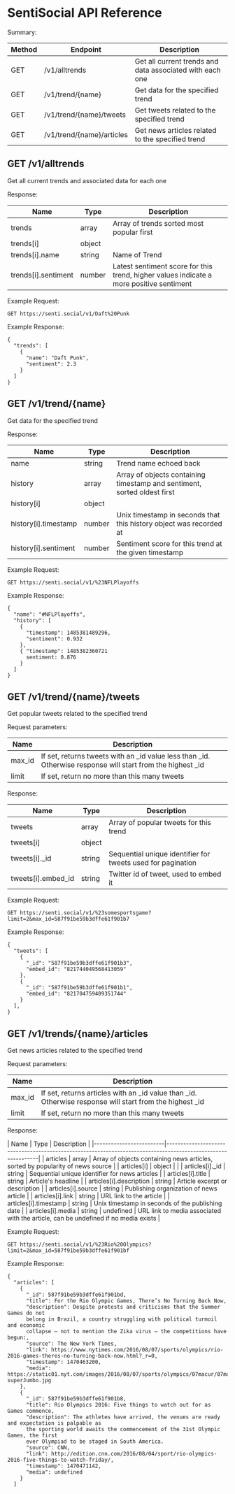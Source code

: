 # SentiSocial API Reference

Summary:

| Method | Endpoint                  | Description                                              |
|--------|---------------------------|----------------------------------------------------------|
| GET    | /v1/alltrends             | Get all current trends and data associated with each one |
| GET    | /v1/trend/{name}          | Get data for the specified trend                         |
| GET    | /v1/trend/{name}/tweets   | Get tweets related to the specified trend                |
| GET    | /v1/trend/{name}/articles | Get news articles related to the specified trend         |

## GET /v1/alltrends

Get all current trends and associated data for each one

Response:

| Name                | Type          | Description                                                                             |
|---------------------|---------------|-----------------------------------------------------------------------------------------|
| trends              | array         | Array of trends sorted most popular first                                               |
| trends[i]           | object        |                                                                                         |
| trends[i].name      | string        | Name of Trend                                                                           |
| trends[i].sentiment | number        | Latest sentiment score for this trend, higher values indicate a more positive sentiment |

Example Request:
```
GET https://senti.social/v1/Daft%20Punk
```

Example Response:
```
{
  "trends": [
    {
      "name": "Daft Punk",
      "sentiment": 2.3
    }
  ]
}
```

## GET /v1/trend/{name}

Get data for the specified trend

Response:

| Name                 | Type          | Description                                                                             |
|----------------------|---------------|-----------------------------------------------------------------------------------------|
| name                 | string        | Trend name echoed back                                                                  |
| history              | array         | Array of objects containing timestamp and sentiment, sorted oldest first                |
| history[i]           | object        |                                                                                         |
| history[i].timestamp | number        | Unix timestamp in seconds that this history object was recorded at                      |
| history[i].sentiment | number        | Sentiment score for this trend at the given timestamp                                   |

Example Request:
```
GET https://senti.social/v1/%23NFLPlayoffs
```

Example Response:
```
{
  "name": "#NFLPlayoffs",
  "history": [
    {
      "timestamp": 1485381489296,
      "sentiment": 0.932
    },
    { "timestamp": 1485382360721
      sentiment: 0.876
    }
  ]
}
```

## GET /v1/trend/{name}/tweets

Get popular tweets related to the specified trend

Request parameters:

| Name                | Description                                                                                               |
|---------------------|-----------------------------------------------------------------------------------------------------------|
| max_id              | If set, returns tweets with an _id value less than _id. Otherwise response will start from the highest _id|
| limit               | If set, return no more than this many tweets                                                              |


Response:

| Name                 | Type          | Description                                                                             |
|----------------------|---------------|-----------------------------------------------------------------------------------------|
| tweets               | array         | Array of popular tweets for this trend                                                  |
| tweets[i]            | object        |                                                                                         |
| tweets[i]._id        | string        | Sequential unique identifier for tweets used for pagination                             |
| tweets[i].embed_id   | string        | Twitter id of tweet, used to embed it                                                   |

Example Request:
```
GET https://senti.social/v1/%23somesportsgame?limit=2&max_id=587f91be59b3dffe61f901b7
```

Example Response:

```
{
  "tweets": [
    {
      "_id": "587f91be59b3dffe61f901b3",
      "embed_id": "821744049568413059"
    },
    {
      "_id": "587f91be59b3dffe61f901b1",
      "embed_id": "821704759409351744"
    }
  ],
}
```

## GET /v1/trends/{name}/articles

Get news articles related to the specified trend

Request parameters:

| Name                | Description                                                                                            |
|---------------------|--------------------------------------------------------------------------------------------------------|
| max_id              | If set, returns articles with an _id value than _id. Otherwise response will start from the highest _id|
| limit               | If set, return no more than this many tweets                                                           |

Response:

| Name                    | Type                    | Description                                                                        |
|-------------------------|--------------------------------------------------------------------------------------------------------------|
| articles                | array                   | Array of objects containing news articles, sorted by popularity of news source     |
| articles[i]             | object                  |                                                                                    |
| articles[i]._id         | string                  | Sequential unique identifier for news articles                                     |
| articles[i].title       | string                  | Article's headline                                                                 |
| articles[i].description | string                  | Article excerpt or description                                                     |
| articles[i].source      | string                  | Publishing organization of news article                                            |
| articles[i].link        | string                  | URL link to the article                                                            |
| articles[i].timestamp   | string                  | Unix timestamp in seconds of the publishing date                                   |
| articles[i].media       | string &#124; undefined | URL link to media associated with the article, can be undefined if no media exists |

Example Request:
```
GET https://senti.social/v1/%23Rio%20Olympics?limit=2&max_id=587f91be59b3dffe61f901bf
```

Example Response:

```
{
  "articles": [
    {
      "_id": 587f91be59b3dffe61f901bd,
      "title": For the Rio Olympic Games, There’s No Turning Back Now,
      "description": Despite protests and criticisms that the Summer Games do not
      belong in Brazil, a country struggling with political turmoil and economic
      collapse — not to mention the Zika virus — the competitions have begun:,
      "source": The New York Times,
      "link": https://www.nytimes.com/2016/08/07/sports/olympics/rio-2016-games-theres-no-turning-back-now.html?_r=0,
      "timestamp": 1470463200,
      "media": https://static01.nyt.com/images/2016/08/07/sports/olympics/07macur/07macur-superJumbo.jpg
    },
    {
      "_id": 587f91be59b3dffe61f901b8,
      "title": Rio Olympics 2016: Five things to watch out for as Games commence,
      "description": The athletes have arrived, the venues are ready and expectation is palpable as
      the sporting world awaits the commencement of the 31st Olympic Games, the first
      ever Olympiad to be staged in South America.
      "source": CNN,
      "link": http://edition.cnn.com/2016/08/04/sport/rio-olympics-2016-five-things-to-watch-friday/,
      "timestamp": 1470471142,
      "media": undefined
    }
  ]
```
